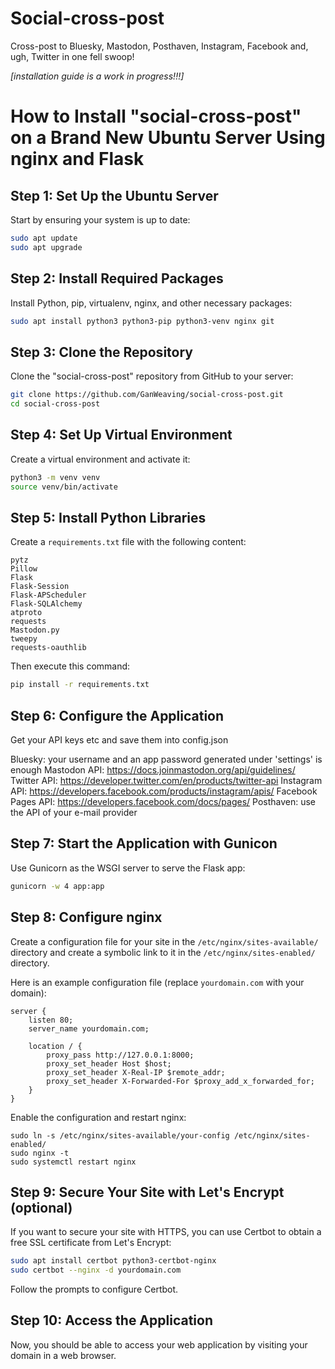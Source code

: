 # Social-cross-post

Cross-post to Bluesky, Mastodon, Posthaven, Instagram, Facebook and, ugh, Twitter in one fell swoop!

*[installation guide is a work in progress!!!]*

# How to Install "social-cross-post" on a Brand New Ubuntu Server Using nginx and Flask

## Step 1: Set Up the Ubuntu Server

Start by ensuring your system is up to date:

```sh
sudo apt update
sudo apt upgrade
```

## Step 2: Install Required Packages

Install Python, pip, virtualenv, nginx, and other necessary packages:

```sh
sudo apt install python3 python3-pip python3-venv nginx git
```

## Step 3: Clone the Repository

Clone the "social-cross-post" repository from GitHub to your server:

```sh
git clone https://github.com/GanWeaving/social-cross-post.git
cd social-cross-post
```
## Step 4: Set Up Virtual Environment

Create a virtual environment and activate it:

```sh
python3 -m venv venv
source venv/bin/activate
```
## Step 5: Install Python Libraries

Create a `requirements.txt` file with the following content:
```
pytz
Pillow
Flask
Flask-Session
Flask-APScheduler
Flask-SQLAlchemy
atproto
requests
Mastodon.py
tweepy
requests-oauthlib
```
Then execute this command:
```sh
pip install -r requirements.txt
```

## Step 6: Configure the Application

Get your API keys etc and save them into config.json

Bluesky: your username and an app password generated under 'settings' is enough 
Mastodon API: https://docs.joinmastodon.org/api/guidelines/
Twitter API: https://developer.twitter.com/en/products/twitter-api
Instagram API: https://developers.facebook.com/products/instagram/apis/
Facebook Pages API: https://developers.facebook.com/docs/pages/
Posthaven: use the API of your e-mail provider

## Step 7: Start the Application with Gunicon

Use Gunicorn as the WSGI server to serve the Flask app:

```sh
gunicorn -w 4 app:app
```

## Step 8: Configure nginx

Create a configuration file for your site in the `/etc/nginx/sites-available/` directory and create a symbolic link to it in the `/etc/nginx/sites-enabled/` directory.

Here is an example configuration file (replace `yourdomain.com` with your domain):

```nginx
server {
    listen 80;
    server_name yourdomain.com;

    location / {
        proxy_pass http://127.0.0.1:8000;
        proxy_set_header Host $host;
        proxy_set_header X-Real-IP $remote_addr;
        proxy_set_header X-Forwarded-For $proxy_add_x_forwarded_for;
    }
}
```
Enable the configuration and restart nginx:
```
sudo ln -s /etc/nginx/sites-available/your-config /etc/nginx/sites-enabled/
sudo nginx -t
sudo systemctl restart nginx
```
## Step 9: Secure Your Site with Let's Encrypt (optional)

If you want to secure your site with HTTPS, you can use Certbot to obtain a free SSL certificate from Let's Encrypt:

```sh
sudo apt install certbot python3-certbot-nginx
sudo certbot --nginx -d yourdomain.com
```
Follow the prompts to configure Certbot.
## Step 10: Access the Application

Now, you should be able to access your web application by visiting your domain in a web browser.





























